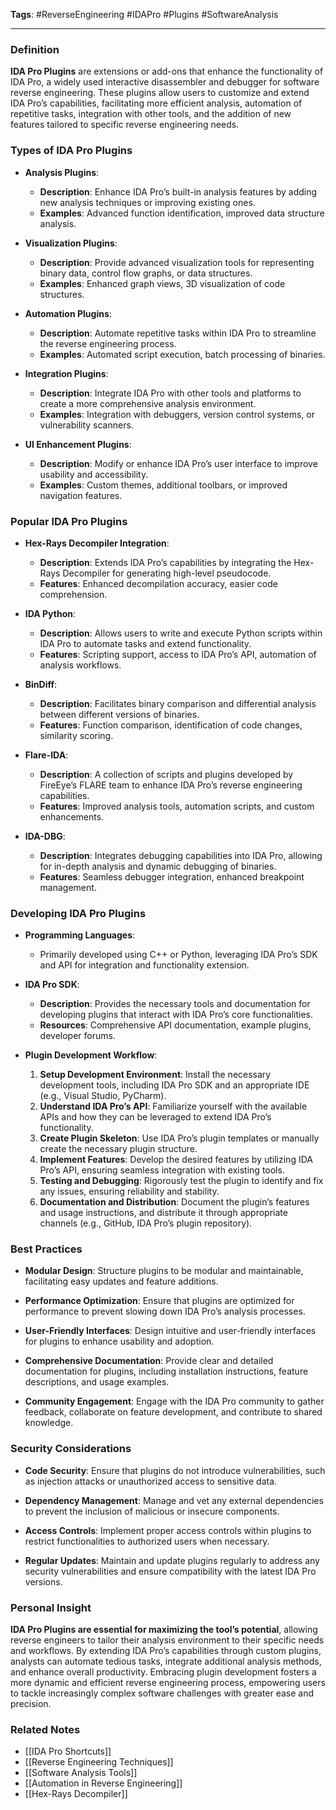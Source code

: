 **Tags**: #ReverseEngineering #IDAPro #Plugins #SoftwareAnalysis

---

### Definition

**IDA Pro Plugins** are extensions or add-ons that enhance the functionality of IDA Pro, a widely used interactive disassembler and debugger for software reverse engineering. These plugins allow users to customize and extend IDA Pro’s capabilities, facilitating more efficient analysis, automation of repetitive tasks, integration with other tools, and the addition of new features tailored to specific reverse engineering needs.

### Types of IDA Pro Plugins

- **Analysis Plugins**:
    
    - **Description**: Enhance IDA Pro’s built-in analysis features by adding new analysis techniques or improving existing ones.
    - **Examples**: Advanced function identification, improved data structure analysis.
- **Visualization Plugins**:
    
    - **Description**: Provide advanced visualization tools for representing binary data, control flow graphs, or data structures.
    - **Examples**: Enhanced graph views, 3D visualization of code structures.
- **Automation Plugins**:
    
    - **Description**: Automate repetitive tasks within IDA Pro to streamline the reverse engineering process.
    - **Examples**: Automated script execution, batch processing of binaries.
- **Integration Plugins**:
    
    - **Description**: Integrate IDA Pro with other tools and platforms to create a more comprehensive analysis environment.
    - **Examples**: Integration with debuggers, version control systems, or vulnerability scanners.
- **UI Enhancement Plugins**:
    
    - **Description**: Modify or enhance IDA Pro’s user interface to improve usability and accessibility.
    - **Examples**: Custom themes, additional toolbars, or improved navigation features.

### Popular IDA Pro Plugins

- **Hex-Rays Decompiler Integration**:
    
    - **Description**: Extends IDA Pro’s capabilities by integrating the Hex-Rays Decompiler for generating high-level pseudocode.
    - **Features**: Enhanced decompilation accuracy, easier code comprehension.
- **IDA Python**:
    
    - **Description**: Allows users to write and execute Python scripts within IDA Pro to automate tasks and extend functionality.
    - **Features**: Scripting support, access to IDA Pro’s API, automation of analysis workflows.
- **BinDiff**:
    
    - **Description**: Facilitates binary comparison and differential analysis between different versions of binaries.
    - **Features**: Function comparison, identification of code changes, similarity scoring.
- **Flare-IDA**:
    
    - **Description**: A collection of scripts and plugins developed by FireEye’s FLARE team to enhance IDA Pro’s reverse engineering capabilities.
    - **Features**: Improved analysis tools, automation scripts, and custom enhancements.
- **IDA-DBG**:
    
    - **Description**: Integrates debugging capabilities into IDA Pro, allowing for in-depth analysis and dynamic debugging of binaries.
    - **Features**: Seamless debugger integration, enhanced breakpoint management.

### Developing IDA Pro Plugins

- **Programming Languages**:
    
    - Primarily developed using C++ or Python, leveraging IDA Pro’s SDK and API for integration and functionality extension.
- **IDA Pro SDK**:
    
    - **Description**: Provides the necessary tools and documentation for developing plugins that interact with IDA Pro’s core functionalities.
    - **Resources**: Comprehensive API documentation, example plugins, developer forums.
- **Plugin Development Workflow**:
    
    1. **Setup Development Environment**: Install the necessary development tools, including IDA Pro SDK and an appropriate IDE (e.g., Visual Studio, PyCharm).
    2. **Understand IDA Pro’s API**: Familiarize yourself with the available APIs and how they can be leveraged to extend IDA Pro’s functionality.
    3. **Create Plugin Skeleton**: Use IDA Pro’s plugin templates or manually create the necessary plugin structure.
    4. **Implement Features**: Develop the desired features by utilizing IDA Pro’s API, ensuring seamless integration with existing tools.
    5. **Testing and Debugging**: Rigorously test the plugin to identify and fix any issues, ensuring reliability and stability.
    6. **Documentation and Distribution**: Document the plugin’s features and usage instructions, and distribute it through appropriate channels (e.g., GitHub, IDA Pro’s plugin repository).

### Best Practices

- **Modular Design**: Structure plugins to be modular and maintainable, facilitating easy updates and feature additions.
    
- **Performance Optimization**: Ensure that plugins are optimized for performance to prevent slowing down IDA Pro’s analysis processes.
    
- **User-Friendly Interfaces**: Design intuitive and user-friendly interfaces for plugins to enhance usability and adoption.
    
- **Comprehensive Documentation**: Provide clear and detailed documentation for plugins, including installation instructions, feature descriptions, and usage examples.
    
- **Community Engagement**: Engage with the IDA Pro community to gather feedback, collaborate on feature development, and contribute to shared knowledge.
    

### Security Considerations

- **Code Security**: Ensure that plugins do not introduce vulnerabilities, such as injection attacks or unauthorized access to sensitive data.
    
- **Dependency Management**: Manage and vet any external dependencies to prevent the inclusion of malicious or insecure components.
    
- **Access Controls**: Implement proper access controls within plugins to restrict functionalities to authorized users when necessary.
    
- **Regular Updates**: Maintain and update plugins regularly to address any security vulnerabilities and ensure compatibility with the latest IDA Pro versions.
    

### Personal Insight

**IDA Pro Plugins are essential for maximizing the tool’s potential**, allowing reverse engineers to tailor their analysis environment to their specific needs and workflows. By extending IDA Pro’s capabilities through custom plugins, analysts can automate tedious tasks, integrate additional analysis methods, and enhance overall productivity. Embracing plugin development fosters a more dynamic and efficient reverse engineering process, empowering users to tackle increasingly complex software challenges with greater ease and precision.

### Related Notes

- [[IDA Pro Shortcuts]]
- [[Reverse Engineering Techniques]]
- [[Software Analysis Tools]]
- [[Automation in Reverse Engineering]]
- [[Hex-Rays Decompiler]]